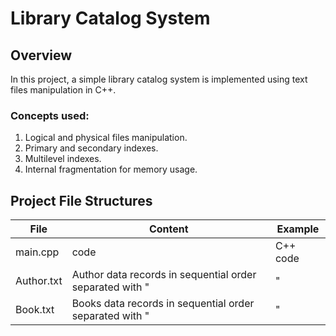 # Library Catalog System
## Overview
In this project, a simple library catalog system is implemented using text files manipulation in C++.
### Concepts used:
1. Logical and physical files manipulation.
2. Primary and secondary indexes.
3. Multilevel indexes.
4. Internal fragmentation for memory usage.

## Project File Structures
| File | Content | Example |
| -------- | -------- | -------- |
| main.cpp | code | C++ code |
| Author.txt | Author data records in sequential order separated with "|" | Author ID|Author Name|Address| |
| Book.txt | Books data records in sequential order separated with "|" | ISBN|Book Title|Author ID |
   
